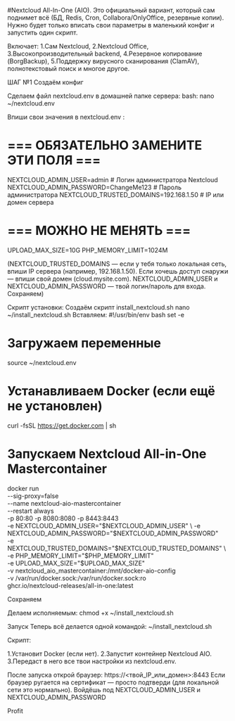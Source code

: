 #Nextcloud All-In-One (AIO).
Это официальный вариант, который сам поднимет всё (БД, Redis, Cron, Collabora/OnlyOffice, резервные копии).
Нужно будет только вписать свои параметры в маленький конфиг и запустить один скрипт.

Включает:
1.Cам Nextcloud,
2.Nextcloud Office,
3.Высокопроизводительный backend,
4.Резервное копирование (BorgBackup),
5.Поддержку вирусного сканирования (ClamAV), полнотекстовый поиск и многое другое.


ШАГ №1
Создаём конфиг

Сделаем файл nextcloud.env в домашней папке сервера:
bash:
nano ~/nextcloud.env

Впиши свои значения в nextcloud.env : 

# === ОБЯЗАТЕЛЬНО ЗАМЕНИТЕ ЭТИ ПОЛЯ ===
NEXTCLOUD_ADMIN_USER=admin            # Логин администратора Nextcloud
NEXTCLOUD_ADMIN_PASSWORD=ChangeMe123  # Пароль администратора
NEXTCLOUD_TRUSTED_DOMAINS=192.168.1.50 # IP или домен сервера

# === МОЖНО НЕ МЕНЯТЬ ===
UPLOAD_MAX_SIZE=10G
PHP_MEMORY_LIMIT=1024M

(NEXTCLOUD_TRUSTED_DOMAINS — если у тебя только локальная сеть, впиши IP сервера (например, 192.168.1.50).
Если хочешь доступ снаружи — впиши свой домен (cloud.mysite.com).
NEXTCLOUD_ADMIN_USER и NEXTCLOUD_ADMIN_PASSWORD — твой логин/пароль для входа. Сохраняем)

Скрипт установки:
Создаём скрипт install_nextcloud.sh
nano ~/install_nextcloud.sh
Вставляем:
#!/usr/bin/env bash
set -e

# Загружаем переменные
source ~/nextcloud.env

# Устанавливаем Docker (если ещё не установлен)
curl -fsSL https://get.docker.com | sh

# Запускаем Nextcloud All-in-One Mastercontainer
docker run \
  --sig-proxy=false \
  --name nextcloud-aio-mastercontainer \
  --restart always \
  -p 80:80 -p 8080:8080 -p 8443:8443 \
  -e NEXTCLOUD_ADMIN_USER="$NEXTCLOUD_ADMIN_USER" \
  -e NEXTCLOUD_ADMIN_PASSWORD="$NEXTCLOUD_ADMIN_PASSWORD" \
  -e NEXTCLOUD_TRUSTED_DOMAINS="$NEXTCLOUD_TRUSTED_DOMAINS" \
  -e PHP_MEMORY_LIMIT="$PHP_MEMORY_LIMIT" \
  -e UPLOAD_MAX_SIZE="$UPLOAD_MAX_SIZE" \
  -v nextcloud_aio_mastercontainer:/mnt/docker-aio-config \
  -v /var/run/docker.sock:/var/run/docker.sock:ro \
  ghcr.io/nextcloud-releases/all-in-one:latest

Сохраняем

Делаем исполняемым:
chmod +x ~/install_nextcloud.sh

Запуск
Теперь всё делается одной командой:
~/install_nextcloud.sh

Скрипт:

1.Установит Docker (если нет).
2.Запустит контейнер Nextcloud AIO.
3.Передаст в него все твои настройки из nextcloud.env.

После запуска открой браузер:
https://<твой_IP_или_домен>:8443
Если браузер ругается на сертификат — просто подтверди (для локальной сети это нормально).
Войдёшь под NEXTCLOUD_ADMIN_USER и NEXTCLOUD_ADMIN_PASSWORD

Profit

